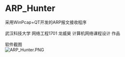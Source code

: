 # ARP_Hunter
采用WinPcap+QT开发的ARP报文接收程序</br></br>
武汉科技大学 网络工程1701 龙威昊 计算机网络课程设计 作品</br></br>
软件截图</br>
![ARP_Hunter.PNG](https://github.com/perdragon/ARP_Hunter/blob/master/Screenshots/ARP_Hunter.PNG)
